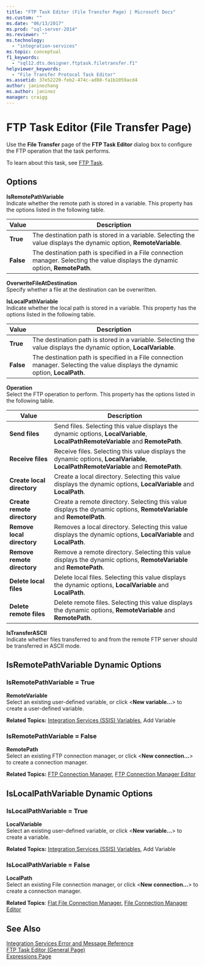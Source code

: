 ```yaml
---
title: "FTP Task Editor (File Transfer Page) | Microsoft Docs"
ms.custom: ""
ms.date: "06/13/2017"
ms.prod: "sql-server-2014"
ms.reviewer: ""
ms.technology: 
  - "integration-services"
ms.topic: conceptual
f1_keywords: 
  - "sql12.dts.designer.ftptask.filetransfer.f1"
helpviewer_keywords: 
  - "File Transfer Protocol Task Editor"
ms.assetid: 37e52220-feb2-474c-ad88-fa1b1059acd4
author: janinezhang
ms.author: janinez
manager: craigg
---
```

# FTP Task Editor (File Transfer Page)
  Use the **File Transfer** page of the **FTP Task Editor** dialog box to configure the FTP operation that the task performs.  
  
 To learn about this task, see [FTP Task](control-flow/ftp-task.md).  
  
## Options  
 **IsRemotePathVariable**  
 Indicate whether the remote path is stored in a variable. This property has the options listed in the following table.  
  
|Value|Description|  
|-----------|-----------------|  
|**True**|The destination path is stored in a variable. Selecting the value displays the dynamic option, **RemoteVariable**.|  
|**False**|The destination path is specified in a File connection manager. Selecting the value displays the dynamic option, **RemotePath**.|  
  
 **OverwriteFileAtDestination**  
 Specify whether a file at the destination can be overwritten.  
  
 **IsLocalPathVariable**  
 Indicate whether the local path is stored in a variable. This property has the options listed in the following table.  
  
|Value|Description|  
|-----------|-----------------|  
|**True**|The destination path is stored in a variable. Selecting the value displays the dynamic option, **LocalVariable**.|  
|**False**|The destination path is specified in a File connection manager. Selecting the value displays the dynamic option, **LocalPath**.|  
  
 **Operation**  
 Select the FTP operation to perform. This property has the options listed in the following table.  
  
|Value|Description|  
|-----------|-----------------|  
|**Send files**|Send files. Selecting this value displays the dynamic options, **LocalVariable**, **LocalPathRemoteVariable** and **RemotePath**.|  
|**Receive files**|Receive files. Selecting this value displays the dynamic options, **LocalVariable**, **LocalPathRemoteVariable** and **RemotePath**.|  
|**Create local directory**|Create a local directory. Selecting this value displays the dynamic options, **LocalVariable** and **LocalPath**.|  
|**Create remote directory**|Create a remote directory. Selecting this value displays the dynamic options, **RemoteVariable** and **RemotelPath**.|  
|**Remove local directory**|Removes a local directory. Selecting this value displays the dynamic options, **LocalVariable** and **LocalPath**.|  
|**Remove remote directory**|Remove a remote directory. Selecting this value displays the dynamic options, **RemoteVariable** and **RemotePath**.|  
|**Delete local files**|Delete local files. Selecting this value displays the dynamic options, **LocalVariable** and **LocalPath**.|  
|**Delete remote files**|Delete remote files. Selecting this value displays the dynamic options, **RemoteVariable** and **RemotePath**.|  
  
 **IsTransferASCII**  
 Indicate whether files transferred to and from the remote FTP server should be transferred in ASCII mode.  
  
## IsRemotePathVariable Dynamic Options  
  
### IsRemotePathVariable = True  
 **RemoteVariable**  
 Select an existing user-defined variable, or click \<**New variable...**> to create a user-defined variable.  
  
 **Related Topics:** [Integration Services &#40;SSIS&#41; Variables](integration-services-ssis-variables.md), Add Variable  
  
### IsRemotePathVariable = False  
 **RemotePath**  
 Select an existing FTP connection manager, or click \<**New connection...**> to create a connection manager.  
  
 **Related Topics:** [FTP Connection Manager](connection-manager/ftp-connection-manager.md), [FTP Connection Manager Editor](../../2014/integration-services/ftp-connection-manager-editor.md)  
  
## IsLocalPathVariable Dynamic Options  
  
### IsLocalPathVariable = True  
 **LocalVariable**  
 Select an existing user-defined variable, or click \<**New variable...**> to create a variable.  
  
 **Related Topics:** [Integration Services &#40;SSIS&#41; Variables](integration-services-ssis-variables.md), Add Variable  
  
### IsLocalPathVariable = False  
 **LocalPath**  
 Select an existing File connection manager, or click \<**New connection...**> to create a connection manager.  
  
 **Related Topics**: [Flat File Connection Manager](connection-manager/file-connection-manager.md), [File Connection Manager Editor](../../2014/integration-services/file-connection-manager-editor.md)  
  
## See Also  
 [Integration Services Error and Message Reference](../../2014/integration-services/integration-services-error-and-message-reference.md)   
 [FTP Task Editor &#40;General Page&#41;](general-page-of-integration-services-designers-options.md)   
 [Expressions Page](expressions/expressions-page.md)  
  
  
